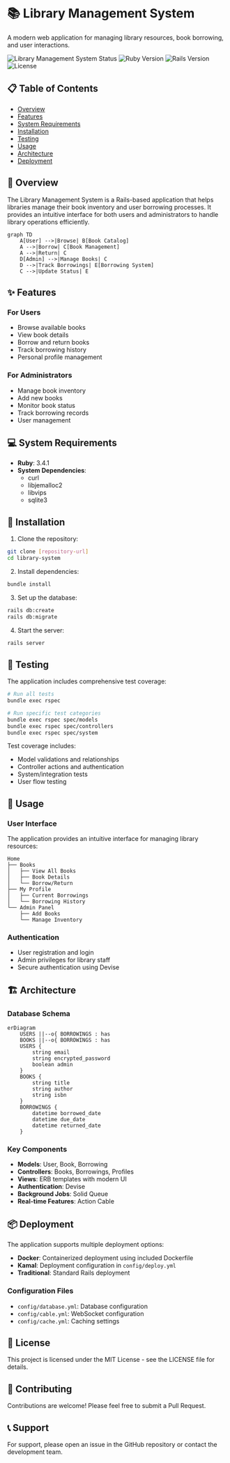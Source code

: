# 📚 Library Management System

A modern web application for managing library resources, book borrowing, and user interactions.

![Library Management System Status](https://img.shields.io/badge/status-active-success)
![Ruby Version](https://img.shields.io/badge/ruby-3.4.1-red)
![Rails Version](8.0.1)
![License](https://img.shields.io/badge/license-MIT-blue)

## 📋 Table of Contents
- [Overview](#overview)
- [Features](#features)
- [System Requirements](#system-requirements)
- [Installation](#installation)
- [Testing](#testing)
- [Usage](#usage)
- [Architecture](#architecture)
- [Deployment](#deployment)

## 🎯 Overview

The Library Management System is a Rails-based application that helps libraries manage their book inventory and user borrowing processes. It provides an intuitive interface for both users and administrators to handle library operations efficiently.

```mermaid
graph TD
    A[User] -->|Browse| B[Book Catalog]
    A -->|Borrow| C[Book Management]
    A -->|Return| C
    D[Admin] -->|Manage Books| C
    D -->|Track Borrowings| E[Borrowing System]
    C -->|Update Status| E
```

## ✨ Features

### For Users
- Browse available books
- View book details
- Borrow and return books
- Track borrowing history
- Personal profile management

### For Administrators
- Manage book inventory
- Add new books
- Monitor book status
- Track borrowing records
- User management

## 💻 System Requirements

- **Ruby**: 3.4.1
- **System Dependencies**:
  - curl
  - libjemalloc2
  - libvips
  - sqlite3

## 🚀 Installation

1. Clone the repository:
```bash
git clone [repository-url]
cd library-system
```

2. Install dependencies:
```bash
bundle install
```

3. Set up the database:
```bash
rails db:create
rails db:migrate
```

4. Start the server:
```bash
rails server
```

## 🧪 Testing

The application includes comprehensive test coverage:

```bash
# Run all tests
bundle exec rspec

# Run specific test categories
bundle exec rspec spec/models
bundle exec rspec spec/controllers
bundle exec rspec spec/system
```

Test coverage includes:
- Model validations and relationships
- Controller actions and authentication
- System/integration tests
- User flow testing

## 📱 Usage

### User Interface

The application provides an intuitive interface for managing library resources:

```
Home
├── Books
│   ├── View All Books
│   ├── Book Details
│   └── Borrow/Return
├── My Profile
│   ├── Current Borrowings
│   └── Borrowing History
└── Admin Panel
    ├── Add Books
    └── Manage Inventory
```

### Authentication

- User registration and login
- Admin privileges for library staff
- Secure authentication using Devise

## 🏗 Architecture

### Database Schema

```mermaid
erDiagram
    USERS ||--o{ BORROWINGS : has
    BOOKS ||--o{ BORROWINGS : has
    USERS {
        string email
        string encrypted_password
        boolean admin
    }
    BOOKS {
        string title
        string author
        string isbn
    }
    BORROWINGS {
        datetime borrowed_date
        datetime due_date
        datetime returned_date
    }
```

### Key Components

- **Models**: User, Book, Borrowing
- **Controllers**: Books, Borrowings, Profiles
- **Views**: ERB templates with modern UI
- **Authentication**: Devise
- **Background Jobs**: Solid Queue
- **Real-time Features**: Action Cable

## 📦 Deployment

The application supports multiple deployment options:

- **Docker**: Containerized deployment using included Dockerfile
- **Kamal**: Deployment configuration in `config/deploy.yml`
- **Traditional**: Standard Rails deployment

### Configuration Files

- `config/database.yml`: Database configuration
- `config/cable.yml`: WebSocket configuration
- `config/cache.yml`: Caching settings

## 📄 License

This project is licensed under the MIT License - see the LICENSE file for details.

## 🤝 Contributing

Contributions are welcome! Please feel free to submit a Pull Request.

## 📞 Support

For support, please open an issue in the GitHub repository or contact the development team.